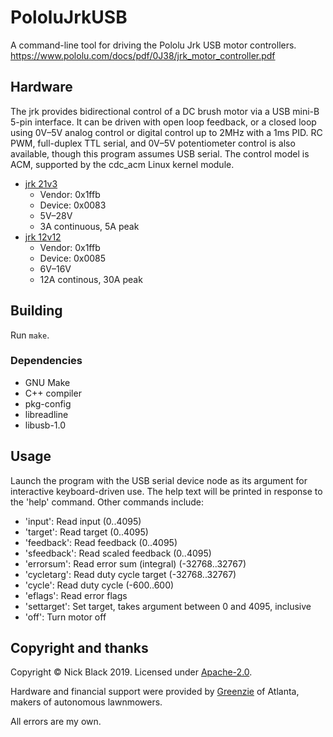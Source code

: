 # PololuJrkUSB

A command-line tool for driving the Pololu Jrk USB motor controllers.
https://www.pololu.com/docs/pdf/0J38/jrk_motor_controller.pdf

## Hardware

The jrk provides bidirectional control of a DC brush motor via a USB mini-B
5-pin interface. It can be driven with open loop feedback, or a closed loop
using 0V–5V analog control or digital control up to 2MHz with a 1ms PID.
RC PWM, full-duplex TTL serial, and 0V–5V potentiometer control is also
available, though this program assumes USB serial. The control model is ACM,
supported by the cdc_acm Linux kernel module.

* [jrk 21v3](https://www.pololu.com/product/1392)
  * Vendor: 0x1ffb
  * Device: 0x0083
  * 5V–28V
  * 3A continuous, 5A peak
* [jrk 12v12](https://www.pololu.com/product/1393)
  * Vendor: 0x1ffb
  * Device: 0x0085
  * 6V–16V
  * 12A continous, 30A peak

## Building

Run `make`.

### Dependencies

* GNU Make
* C++ compiler
* pkg-config
* libreadline
* libusb-1.0

## Usage

Launch the program with the USB serial device node as its argument for
interactive keyboard-driven use. The help text will be printed in response to
the 'help' command. Other commands include:

* 'input': Read input (0..4095)
* 'target': Read target (0..4095)
* 'feedback': Read feedback (0..4095)
* 'sfeedback': Read scaled feedback (0..4095)
* 'errorsum': Read error sum (integral) (-32768..32767)
* 'cycletarg': Read duty cycle target (-32768..32767)
* 'cycle': Read duty cycle (-600..600)
* 'eflags': Read error flags
* 'settarget': Set target, takes argument between 0 and 4095, inclusive
* 'off': Turn motor off

## Copyright and thanks

Copyright © Nick Black 2019.
Licensed under [Apache-2.0](https://www.apache.org/licenses/LICENSE-2.0).

Hardware and financial support were provided by
[Greenzie](https://www.greenzie.co/) of Atlanta, makers of autonomous
lawnmowers.

All errors are my own.
